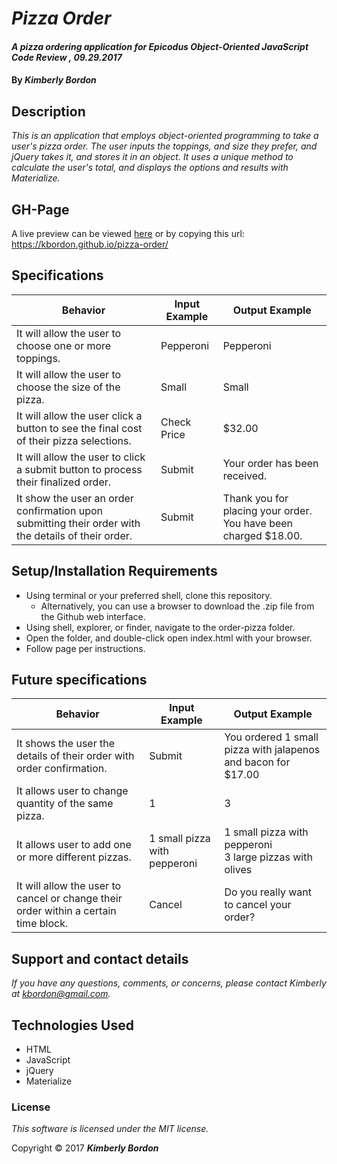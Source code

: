 # _Pizza Order_

#### _A pizza ordering application for Epicodus Object-Oriented JavaScript Code Review , 09.29.2017_

#### By _**Kimberly Bordon**_

## Description

_This is an application that employs object-oriented programming to take a user's pizza order. The user inputs the toppings, and size they prefer, and jQuery takes it, and stores it in an object. It uses a unique method to calculate the user's total, and displays the options and results with Materialize._

## GH-Page

A live preview can be viewed [here](https://kbordon.github.io/pizza-order/) or by copying this url: https://kbordon.github.io/pizza-order/


## Specifications

| Behavior | Input Example | Output Example |
|----------|---------------|----------------|
| It will allow the user to choose one or more toppings.| Pepperoni| Pepperoni|
| It will allow the user to choose the size of the pizza.| Small | Small |
| It will allow the user click a button to see the final cost of their pizza selections. | Check Price| $32.00|
| It will allow the user to click a submit button to process their finalized order. | Submit| Your order has been received.|
| It show the user an order confirmation upon submitting their order with the details of their order. | Submit| Thank you for placing your order. You have been charged $18.00.|

## Setup/Installation Requirements

* Using terminal or your preferred shell, clone this repository.
  * Alternatively, you can use a browser to download the .zip file from the Github web interface.
* Using shell, explorer, or finder, navigate to the order-pizza folder.
* Open the folder, and double-click open index.html with your browser.
* Follow page per instructions.

## Future specifications

| Behavior | Input Example | Output Example |
|----------|---------------|----------------|
| It shows the user the details of their order with order confirmation. | Submit | You ordered 1 small pizza with jalapenos and bacon for $17.00 |
| It allows user to change quantity of the same pizza. | 1 | 3 |
| It allows user to add one or more different pizzas. | 1 small pizza with pepperoni | 1 small pizza with pepperoni <br> 3 large pizzas with olives |
| It will allow the user to cancel or change their order within a certain time block. | Cancel | Do you really want to cancel your order? |

## Support and contact details

_If you have any questions, comments, or concerns, please contact Kimberly at [kbordon@gmail.com](mailto:kbordon@gmail.com)._

## Technologies Used

* HTML
* JavaScript
* jQuery
* Materialize

### License

*This software is licensed under the MIT license.*

Copyright © 2017 **_Kimberly Bordon_**

